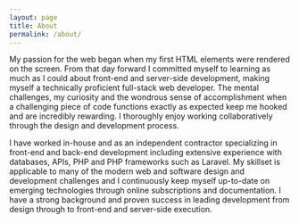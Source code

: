 ```yaml
---
layout: page
title: About
permalink: /about/
---
```


My passion for the web began when my first HTML elements were rendered on the screen. From that day forward I committed myself to learning as much as I could about front-end and server-side development, making myself a technically proficient full-stack web developer. The mental challenges, my curiosity and the wondrous sense of accomplishment when a challenging piece of code functions exactly as expected keep me hooked and are incredibly rewarding. I thoroughly enjoy working collaboratively through the design and development process.

I have worked in-house and as an independent contractor specializing in front-end and back-end development including extensive experience with databases, APIs, PHP and PHP frameworks such as Laravel. My skillset is applicable to many of the modern web and software design and development challenges and I continuously keep myself up-to-date on emerging technologies through online subscriptions and documentation. I have a strong background and proven success in leading development from design through to front-end and server-side execution.
